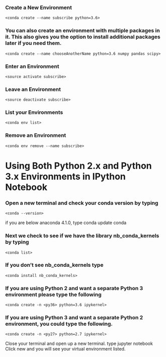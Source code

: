 ### Create a New Environment
`<conda create --name subscribe python=3.6>`

### You can also create an environment with multiple packages in it. This also gives you the option to install additional packages later if you need them.
`<conda create --name chooseAnotherName python=3.6 numpy pandas scipy>`

### Enter an Environment
`<source activate subscribe>`

### Leave an Environment
`<source deactivate subscribe>`

### List your Environments
`<conda env list>`

### Remove an Environment
`<conda env remove --name subscribe>`

# Using Both Python 2.x and Python 3.x Environments in IPython Notebook

### Open a new terminal and check your conda version by typing
`<conda --version>`

if you are below anaconda 4.1.0, type conda update conda


### Next we check to see if we have the library nb_conda_kernels by typing
`<conda list>`

### If you don’t see nb_conda_kernels type
`<conda install nb_conda_kernels>`

### If you are using Python 2 and want a separate Python 3 environment please type the following
`<conda create -n <py36> python=3.6 ipykernel>`

### If you are using Python 3 and want a separate Python 2 environment, you could type the following.
`<conda create -n <py27> python=2.7 ipykernel>`

Close your terminal and open up a new terminal. type jupyter notebook
Click new and you will see your virtual environment listed.
